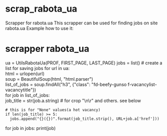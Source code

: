 # scrap_rabota_ua
Scrapper for rabota.ua
This scrapper can be used for finding jobs on site rabota.ua
Example how to use it:
# scrapper rabota_ua
ua = UtilsRabotaUa(PROF, FIRST_PAGE, LAST_PAGE)
jobs = list() # create a list for saving jobs
for url in ua:    
  html = urlopen(url)    
  soup = BeautifulSoup(html, "html.parser")    
  list_of_jobs = soup.findAll("h3", {"class": "fd-beefy-gunso f-vacancylist-vacancytitle"})    
  for job in list_of_jobs:        
    job_title = str(job.a.string) # for crop "\n\r" and others. see below                
    
    # this is for "None" values(a hot vacancy)        
    if len(job_title) >= 5:            
      jobs.append("{}({})".format(job_title.strip(), URL+job.a['href']))
      
for job in jobs:
  print(job)
